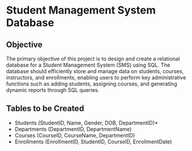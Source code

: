 # Student Management System Database
## Objective
The primary objective of this project is to design and create a relational database for a Student Management System (SMS) using SQL. The database should efficiently store and manage data on students, courses, instructors, and enrollments, enabling users to perform key administrative functions such as adding students, assigning courses, and generating dynamic reports through SQL queries.
## Tables to be Created
* Students (StudentID, Name, Gender, DOB, DepartmentID)*
* Departments (DepartmentID, DepartmentName)
* Courses (CourseID, CourseName, DepartmentID)
* Enrollments (EnrollmentID, StudentID, CourseID, EnrollmentDate)
  
<!--Instructors (provide relevant columns in relation to your tables) -->
